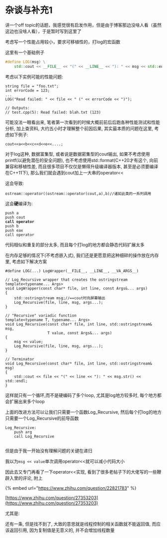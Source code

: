 # 杂谈与补充1

讲一个off topic的话题，我感觉很有启发作用，但是由于博客那边没啥人看（虽然这边也没啥人看），于是暂时写到这里了

考虑写一个性能占用较小，要求可移植性的，打log的宏函数

这里有一个基础例子

```cpp
#define LOG(msg) \
    std::cout << __FILE__ << "(" << __LINE__ << "): " << msg << std::endl
```

考虑以下实例可能的性能问题:

```
string file = "foo.txt";
int errorCode = 123;
...
LOG("Read failed: " << file << " (" << errorCode << ")");

// Outputs:
// test.cpp(5): Read failed: blah.txt (123)
```

可能没法一眼看出来, 笔者第一次看到的时候大概前前后后跑各种性能测试和性能分析, 加上查资料, 大约五小时才理解整个前因后果, 其实最本质的问题在这里, 考虑如下例子:

```
cout<<a<<b<<c<<d<<e<<....;
```

对于log这种, 数据富集型, 或者说是数据密集型的cout输出, 如果不考虑使用printf(以避免潜在的安全问题), 也不考虑使用std::format(C++20才有这个, 向前兼容和移植性差, 而且很多项目不仅仅是懒得升级编译器版本, 甚至是必须要编译在C++11下), 那么我们就会遇到cout加上一大串的operator<<

这会导致:

```
ostream::operator((ostream::operator(cout,a),b)//诸如此类的一系列调用
```

这会**硬**编译为:

<pre><code>push a
push cout
<strong>call operator
</strong>push b
push eax
call operator
</code></pre>

代码相似和重复的部分太多, 而且每个打log的地方都会静态代码扩展太多

在内存足够的情况下(不考虑嵌入式), 我们还是更愿意把这种细碎的操作放在内存里, 考虑如下解决方案

```
#define LOG(...) LogWrapper(__FILE__, __LINE__, __VA_ARGS__)

// Log_Recursive wrapper that creates the ostringstream
template<typename... Args>
void LogWrapper(const char* file, int line, const Args&... args)
{
    std::ostringstream msg;//==cout时向屏幕输出
    Log_Recursive(file, line, msg, args...);
}

// "Recursive" variadic function
template<typename T, typename... Args>
void Log_Recursive(const char* file, int line, std::ostringstream& msg, 
                   T value, const Args&... args)
{
    msg << value;
    Log_Recursive(file, line, msg, args...);
}

// Terminator
void Log_Recursive(const char* file, int line, std::ostringstream& msg)
{
    std::cout << file << "(" << line << "): " << msg.str() << std::endl;
}
```

这样就只有一个循环,而不是硬编码了多个loop, 尤其是log地方较多时, 每个地方都会扩展出来多个loop

上面的改进方法可以让我们只需要一个函数Log\_Recursive, 然后每个打log的地方只需要一个Log\_Recursive的前导函数

```
Log_Recursive:
    push arg
    call Log_Recursive
    
```

但是由于我一开始没有理解问题的关键在递归

我以为`msg << value`单次调用operator<<就可以减小代码大小

因此去又专门再看了一下operator<<实现, 看到了很多老帖子下的大佬写的一些鞭辟入里的评论, 附上

{% embed url="https://www.zhihu.com/question/22821783" %}

[https://www.zhihu.com/question/27353203](https://www.zhihu.com/question/27353203)



尤其是:





还有一条, 但是找不到了, 大致的意思就是线程控制的相关函数就不能返回值, 而应该返回引用, 因为复制值是无意义的, 并不会增加线程数量

